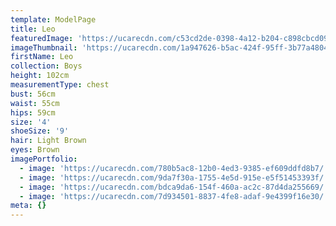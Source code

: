 ```yaml
---
template: ModelPage
title: Leo
featuredImage: 'https://ucarecdn.com/c53cd2de-0398-4a12-b204-c898cbcd0976/'
imageThumbnail: 'https://ucarecdn.com/1a947626-b5ac-424f-95ff-3b77a4804142/'
firstName: Leo
collection: Boys
height: 102cm
measurementType: chest
bust: 56cm
waist: 55cm
hips: 59cm
size: '4'
shoeSize: '9'
hair: Light Brown
eyes: Brown
imagePortfolio:
  - image: 'https://ucarecdn.com/780b5ac8-12b0-4ed3-9385-ef609ddfd8b7/'
  - image: 'https://ucarecdn.com/9da7f30a-1755-4e5d-915e-e5f51453393f/'
  - image: 'https://ucarecdn.com/bdca9da6-154f-460a-ac2c-87d4da255669/'
  - image: 'https://ucarecdn.com/7d934501-8837-4fe8-adaf-9e4399f16e30/'
meta: {}
---
```



